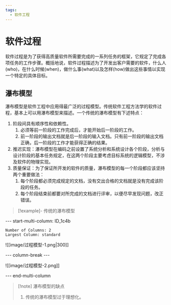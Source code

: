 ```yaml
---
tags:
  - 软件工程
---
```


# 软件过程

软件过程是为了获得高质量软件所需要完成的一系列任务的框架，它规定了完成各项任务的工作步骤。概括地说，软件过程描述为了开发出客户需要的软件，什么人(who)，在什么时候(when)，做什么事(what)以及怎样(how)做出这些事情以实现一个特定的具体目标。

## 瀑布模型

瀑布模型是软件工程中应用得最广泛的过程模型。传统软件工程方法学的软件过程，基本上可以用瀑布模型来描述。一个传统的瀑布模型有下述特点：
1. 阶段间具有顺序性和依赖性。
	1. 必须等前一阶段的工作完成后，才能开始后一阶段的工作。
	2. 前一阶段的输出文档就是后一阶段的输入文档。只有前一阶段的输出文档正确，后一阶段的工作才能获得正确的结果。
2. 推迟实现：瀑布模型在编码之前设置了系统分析和系统设计各个阶段，分析与设计阶段的基本任务规定，在这两个阶段主要考虑目标系统的逻辑模型，不涉及软件的物理实现。
3. 质量保证：为了保证所开发的软件的质量，瀑布模型的每一个阶段都应该坚持两个重要做法：
	1. 每个阶段都必须完成规定的文档，没有交出合格的文档就是没有完成该阶段的任务。
	2. 每个阶段结束前都要对所完成的文档进行评审，以便尽早发现问题，改正错误。

> [!example]- 传统的瀑布模型



--- start-multi-column: ID_1c4b
```column-settings
Number of Columns: 2
Largest Column: standard
```

![[image/过程模型-1.png|300]]

--- column-break ---

![[image/过程模型-2.png]]

--- end-multi-column


> [!note] 瀑布模型的缺点
> 1. 传统的瀑布模型过于理想化。
